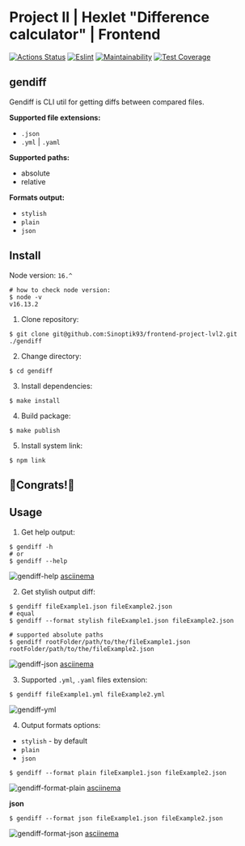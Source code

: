 # Project II | Hexlet "Difference calculator" | Frontend

[![Actions Status](https://github.com/Sinoptik93/frontend-project-lvl2/workflows/hexlet-check/badge.svg)](https://github.com/Sinoptik93/frontend-project-lvl2/actions)
[![Eslint](https://github.com/Sinoptik93/frontend-project-lvl2/workflows/eslint/badge.svg)](https://github.com/Sinoptik93/frontend-project-lvl2/actions)
[![Maintainability](https://api.codeclimate.com/v1/badges/09c96cb1204218a32a53/maintainability)](https://codeclimate.com/github/Sinoptik93/frontend-project-lvl2/maintainability)
[![Test Coverage](https://api.codeclimate.com/v1/badges/09c96cb1204218a32a53/test_coverage)](https://codeclimate.com/github/Sinoptik93/frontend-project-lvl2/test_coverage)

## gendiff
Gendiff is CLI util for getting diffs between compared files.

**Supported file extensions:**
- `.json`
- `.yml` | `.yaml`

**Supported paths:**
- absolute
- relative

**Formats output:**
- `stylish`
- `plain`
- `json`

## Install
Node version: `16.^`

```
# how to check node version:
$ node -v
v16.13.2
```

1. Clone repository:
```
$ git clone git@github.com:Sinoptik93/frontend-project-lvl2.git ./gendiff
```

2. Change directory:
```
$ cd gendiff 
```

3. Install dependencies:
```
$ make install
```

4. Build package:
```
$ make publish
```

5. Install system link:
```
$ npm link
```

## 🥳Congrats!🥳

## Usage
1. Get help output:
```
$ gendiff -h
# or
$ gendiff --help
```
![gendiff-help](https://i.ibb.co/HrW0nKm/gendiff-help.gif)
[asciinema](https://asciinema.org/a/QE60TcjrebGvyPpIIausEw3Cx)

2. Get stylish output diff:
```
$ gendiff fileExample1.json fileExample2.json
# equal
$ gendiff --format stylish fileExample1.json fileExample2.json

# supported absolute paths
$ gendiff rootFolder/path/to/the/fileExample1.json rootFolder/path/to/the/fileExample2.json
```
![gendiff-json](https://i.ibb.co/zstjxcZ/gendiff-json.gif)
[asciinema](https://asciinema.org/a/3Rt2JpmpKFSuVxRR86jYEKJgr)


3. Supported `.yml`, `.yaml` files extension:
```
$ gendiff fileExample1.yml fileExample2.yml
```
![gendiff-yml](https://i.ibb.co/p2sWJ1T/gendiff-yml.gif)


4. Output formats options:
- `stylish` - by default
- `plain`
- `json`

```
$ gendiff --format plain fileExample1.json fileExample2.json
```
![gendiff-format-plain](https://i.ibb.co/MVcHRjW/gendiff-format-plain.gif)
[asciinema](https://asciinema.org/a/RctSCI6PRBJxxWOxAivR2rM62)

**json**
```
$ gendiff --format json fileExample1.json fileExample2.json
```
![gendiff-format-json](https://i.ibb.co/G0KjjS1/gendiff-format-json.gif)
[asciinema](https://asciinema.org/a/I1WfTGVpYdNx9aB7UvwhTmUKR)
